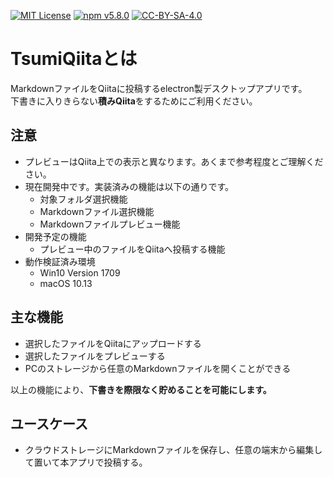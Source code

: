 [![MIT License](http://img.shields.io/badge/license-MIT-blue.svg?style=flat)](LICENSE.md) 
[![npm v5.8.0](https://img.shields.io/npm/v/npm.svg?style=flat)](https://nodejs.org/ja/) 
[![CC-BY-SA-4.0](https://i.creativecommons.org/l/by-sa/4.0/80x15.png)](http://creativecommons.org/licenses/by-sa/4.0/)

# TsumiQiitaとは

MarkdownファイルをQiitaに投稿するelectron製デスクトップアプリです。  
下書きに入りきらない**積みQiita**をするためにご利用ください。

## 注意

- プレビューはQiita上での表示と異なります。あくまで参考程度とご理解ください。
- 現在開発中です。実装済みの機能は以下の通りです。
    - 対象フォルダ選択機能
    - Markdownファイル選択機能
    - Markdownファイルプレビュー機能
- 開発予定の機能
    - プレビュー中のファイルをQiitaへ投稿する機能
- 動作検証済み環境
    - Win10 Version 1709
    - macOS 10.13

## 主な機能

- 選択したファイルをQiitaにアップロードする
- 選択したファイルをプレビューする
- PCのストレージから任意のMarkdownファイルを開くことができる

以上の機能により、**下書きを際限なく貯めることを可能にします。**

## ユースケース

- クラウドストレージにMarkdownファイルを保存し、任意の端末から編集して置いて本アプリで投稿する。

